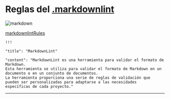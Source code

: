 # Reglas del [.markdownlint](https://github.com/IsraC0d33/Proyecto1Marcas/blob/main/.markdownlint.json)

![markdown](https://i.imgur.com/7i2yfVs.png)

[markdownlintRules][ref]

[ref]: https://github.com/DavidAnson/markdownlint/

    !!!

    "title": "MarkdownLint"
    
    "content": "MarkdownLint es una herramienta para validar el formato de Markdown.
    Esta herramienta se utiliza para validar el formato de Markdown en un documento o en un conjunto de documentos.
    La herramienta proporciona una serie de reglas de validación que pueden ser personalizadas para adaptarse a las necesidades 
    específicas de cada proyecto."
---
